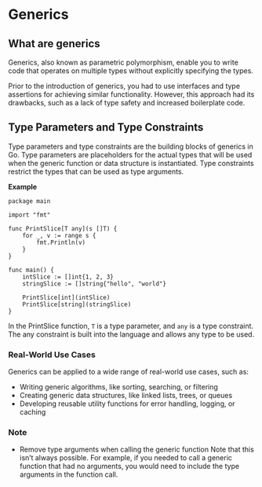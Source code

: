 # Generics 

## What are generics

Generics, also known as parametric polymorphism, enable you to write code that operates on multiple types without explicitly specifying the types.

Prior to the introduction of generics, you had to use interfaces and type assertions for achieving similar functionality. However, this approach had its drawbacks, such as a lack of type safety and increased boilerplate code.

## Type Parameters and Type Constraints

Type parameters and type constraints are the building blocks of generics in Go. Type parameters are placeholders for the actual types that will be used when the generic function or data structure is instantiated. Type constraints restrict the types that can be used as type arguments.

**Example**
```
package main

import "fmt"

func PrintSlice[T any](s []T) {
    for _, v := range s {
        fmt.Println(v)
    }
}

func main() {
    intSlice := []int{1, 2, 3}
    stringSlice := []string{"hello", "world"}

    PrintSlice[int](intSlice)
    PrintSlice[string](stringSlice)
}
```

In the PrintSlice function, `T` is a type parameter, and `any` is a type constraint. The any constraint is built into the language and allows any type to be used.


### Real-World Use Cases
Generics can be applied to a wide range of real-world use cases, such as:

- Writing generic algorithms, like sorting, searching, or filtering
- Creating generic data structures, like linked lists, trees, or queues
- Developing reusable utility functions for error handling, logging, or caching


### Note
-  Remove type arguments when calling the generic function
Note that this isn’t always possible. For example, if you needed to call a generic function that had no arguments, you would need to include the type arguments in the function call.

